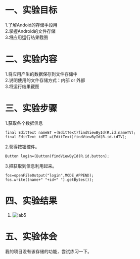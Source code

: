 # 一、实验目标

1.了解Andoid的存储手段用    
2.掌握Android的文件存储    
3.将应用运行结果截图   
 
# 二、实验内容
1.将应用产生的数据保存到文件存储中    
2.说明使用的文件存储方式：内部 or 外部    
3.将运行结果截图  


# 三、实验步骤
1.获取各个数据信息  
```
final EditText nameET =(EditText)findViewById(R.id.nameTV);
final EditText idET =(EditText)findViewById(R.id.idTV);
```
2.获得按钮控件。    
```
Button login=(Button)findViewById(R.id.button);
``` 
3.把获取到信息利用起来。    
```
fos=openFileOutput("login",MODE_APPEND);
fos.write((name+" "+id+" ").getBytes());
```
# 四、实验结果
1. ![lab5]()
# 五、实验体会
  我的项目没有该存储的功能，尝试练习一下。
